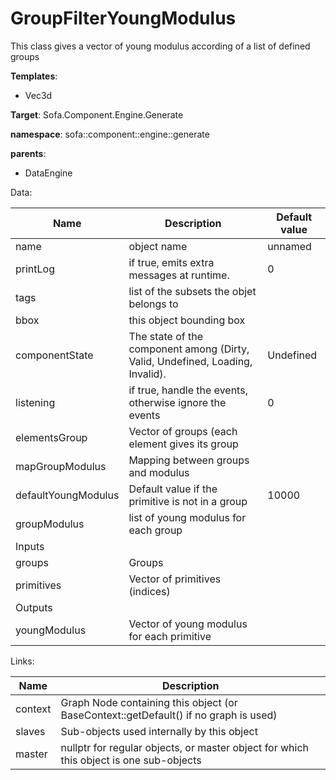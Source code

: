 # GroupFilterYoungModulus

This class gives a vector of young modulus according of a list of defined groups


__Templates__:
- Vec3d

__Target__: Sofa.Component.Engine.Generate

__namespace__: sofa::component::engine::generate

__parents__: 
- DataEngine

Data: 

<table>
<thead>
    <tr>
        <th>Name</th>
        <th>Description</th>
        <th>Default value</th>
    </tr>
</thead>
<tbody>
	<tr>
		<td>name</td>
		<td>
object name
</td>
		<td>unnamed</td>
	</tr>
	<tr>
		<td>printLog</td>
		<td>
if true, emits extra messages at runtime.
</td>
		<td>0</td>
	</tr>
	<tr>
		<td>tags</td>
		<td>
list of the subsets the objet belongs to
</td>
		<td></td>
	</tr>
	<tr>
		<td>bbox</td>
		<td>
this object bounding box
</td>
		<td></td>
	</tr>
	<tr>
		<td>componentState</td>
		<td>
The state of the component among (Dirty, Valid, Undefined, Loading, Invalid).
</td>
		<td>Undefined</td>
	</tr>
	<tr>
		<td>listening</td>
		<td>
if true, handle the events, otherwise ignore the events
</td>
		<td>0</td>
	</tr>
	<tr>
		<td>elementsGroup</td>
		<td>
Vector of groups (each element gives its group
</td>
		<td></td>
	</tr>
	<tr>
		<td>mapGroupModulus</td>
		<td>
Mapping between groups and modulus
</td>
		<td></td>
	</tr>
	<tr>
		<td>defaultYoungModulus</td>
		<td>
Default value if the primitive is not in a group
</td>
		<td>10000</td>
	</tr>
	<tr>
		<td>groupModulus</td>
		<td>
list of young modulus for each group
</td>
		<td></td>
	</tr>
	<tr>
		<td colspan="3">Inputs</td>
	</tr>
	<tr>
		<td>groups</td>
		<td>
Groups
</td>
		<td></td>
	</tr>
	<tr>
		<td>primitives</td>
		<td>
Vector of primitives (indices)
</td>
		<td></td>
	</tr>
	<tr>
		<td colspan="3">Outputs</td>
	</tr>
	<tr>
		<td>youngModulus</td>
		<td>
Vector of young modulus for each primitive
</td>
		<td></td>
	</tr>

</tbody>
</table>

Links: 

| Name | Description |
| ---- | ----------- |
|context|Graph Node containing this object (or BaseContext::getDefault() if no graph is used)|
|slaves|Sub-objects used internally by this object|
|master|nullptr for regular objects, or master object for which this object is one sub-objects|



